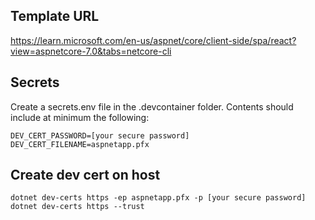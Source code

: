 ## Template URL
https://learn.microsoft.com/en-us/aspnet/core/client-side/spa/react?view=aspnetcore-7.0&tabs=netcore-cli

## Secrets
Create a secrets.env file in the .devcontainer folder.
Contents should include at minimum the following:
```
DEV_CERT_PASSWORD=[your secure password]
DEV_CERT_FILENAME=aspnetapp.pfx
```

## Create dev cert on host
```
dotnet dev-certs https -ep aspnetapp.pfx -p [your secure password]
dotnet dev-certs https --trust
```
